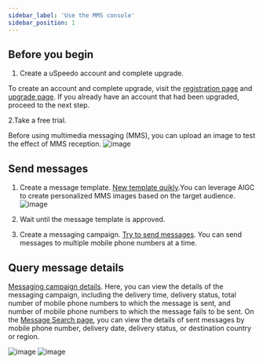 ```yaml
---
sidebar_label: 'Use the MMS console'
sidebar_position: 1
---
```

## Before you begin

1. Create a uSpeedo account and complete upgrade.

To create an account and complete upgrade, visit the [registration page](https://console.uspeedo.com/signup) and [upgrade page](https://console.uspeedo.com/bill/upgrade). If you already have an account that had been upgraded, proceed to the next step.

2.Take a free trial.

Before using multimedia messaging (MMS), you can upload an image to test the effect of MMS reception.
![image](https://github.com/uSpeedo/product/assets/116861648/3e11abb3-ec27-4714-a42c-ce5cdfbbf3a7)


## Send messages

1. Create a message template. [New template quikly](https://console.uspeedo.com/mms/new-template).You can leverage AIGC to create personalized MMS images based on the target audience.
![image](https://github.com/uSpeedo/product/assets/116861648/b0bd6810-eeba-48f7-b1eb-339cce0f2191)

2. Wait until the message template is approved.

3. Create a messaging campaign. [Try to send messages](https://console.uspeedo.com/mms/message). You can send messages to multiple mobile phone numbers at a time.

## Query message details

[Messaging campaign details](https://console.uspeedo.com/mms/sending). Here, you can view the details of the messaging campaign, including the delivery time, delivery status, total number of mobile phone numbers to which the message is sent, and number of mobile phone numbers to which the message fails to be sent. On the [Message Search page](https://console.uspeedo.com/mms/search), you can view the details of sent messages by mobile phone number, delivery date, delivery status, or destination country or region.

![image](https://github.com/uSpeedo/product/assets/116861648/c1a3f560-ab13-44a5-ba97-82f77ca78270)
![image](https://github.com/uSpeedo/product/assets/116861648/2bbc7476-aafa-4519-8bf2-623f7621cd0c)
